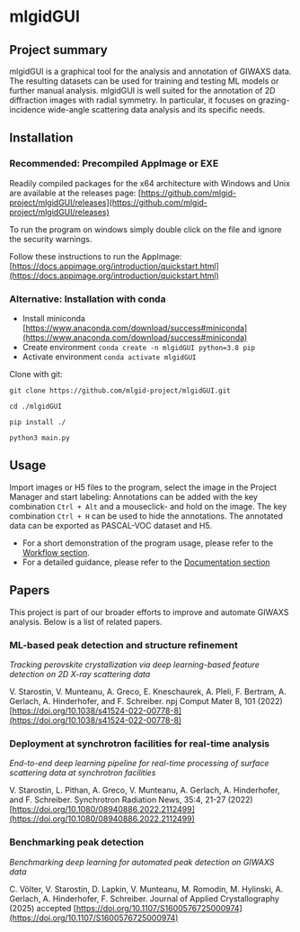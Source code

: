 # mlgidGUI
## Project summary

mlgidGUI is a graphical tool for the analysis and annotation of GIWAXS data.
The resulting datasets can be used for training and testing ML models or further manual analysis. 
mlgidGUI is well suited for the annotation of 2D diffraction images with radial symmetry.
In particular, it focuses on grazing-incidence wide-angle scattering data analysis and its specific needs.

## Installation

### Recommended: Precompiled AppImage or EXE
Readily compiled packages for the x64 architecture with Windows and Unix are available at the releases page:
[https://github.com/mlgid-project/mlgidGUI/releases](https://github.com/mlgid-project/mlgidGUI/releases)

To run the program on windows simply double click on the file and ignore the security warnings.


Follow these instructions to run the AppImage: [https://docs.appimage.org/introduction/quickstart.html](https://docs.appimage.org/introduction/quickstart.html)

### Alternative: Installation with conda
* Install miniconda
[https://www.anaconda.com/download/success#miniconda](https://www.anaconda.com/download/success#miniconda)
* Create environment
`conda create -n mlgidGUI python=3.8 pip`
* Activate environment
`conda activate mlgidGUI`

Clone with git:

`git clone https://github.com/mlgid-project/mlgidGUI.git`

`cd ./mlgidGUI`

`pip install ./`

`python3 main.py`


## Usage

Import images or H5 files to the program, select the image in the Project Manager and start labeling:
Annotations can be added with the key combination `Ctrl + Alt` and a mouseclick- and hold on the image.
The key combination `Ctrl + H` can be used to hide the annotations. The annotated data  can be exported as PASCAL-VOC 
dataset and H5.


- For a short demonstration of the program usage, please refer to the [Workflow section](./docs/WORKFLOW.md).
- For a detailed guidance, please refer to the [Documentation section](./docs/DOCUMENTATION.md)


## Papers

This project is part of our broader efforts to improve and automate GIWAXS analysis. Below is a list of related papers.

### ML-based peak detection and structure refinement

_Tracking perovskite crystallization via deep learning-based feature detection on 2D X-ray scattering data_

V. Starostin, V. Munteanu, A. Greco, E. Kneschaurek, A. Pleli, F. Bertram, A. Gerlach, A. Hinderhofer, and F. Schreiber. npj Comput Mater 8, 101 (2022) [https://doi.org/10.1038/s41524-022-00778-8](https://doi.org/10.1038/s41524-022-00778-8)

### Deployment at synchrotron facilities for real-time analysis

_End-to-end deep learning pipeline for real-time processing of
surface scattering data at synchrotron facilities_

V. Starostin, L. Pithan, A. Greco, V. Munteanu, A. Gerlach, A. Hinderhofer, and F. Schreiber. Synchrotron Radiation News, 35:4, 21-27 (2022) [https://doi.org/10.1080/08940886.2022.2112499](https://doi.org/10.1080/08940886.2022.2112499)

### Benchmarking peak detection

_Benchmarking deep learning for automated peak detection on GIWAXS data_

C. Völter, V. Starostin, D. Lapkin, V. Munteanu, M. Romodin, M. Hylinski, A. Gerlach, A. Hinderhofer, F. Schreiber. Journal of Applied Crystallography (2025) accepted [https://doi.org/10.1107/S1600576725000974](https://doi.org/10.1107/S1600576725000974)

